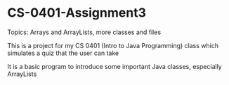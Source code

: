 # CS-0401-Assignment3
Topics: Arrays and ArrayLists, more classes and files

This is a project for my CS 0401 (Intro to Java Programming) class which simulates a quiz that the user can take

It is a basic program to introduce some important Java classes, especially ArrayLists